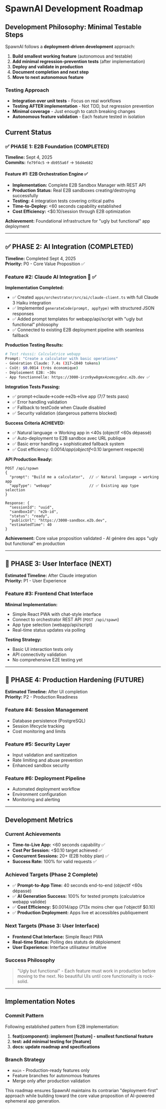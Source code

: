 # SpawnAI Development Roadmap

## Development Philosophy: Minimal Testable Steps

SpawnAI follows a **deployment-driven development** approach:

1. **Build smallest working feature** (autonomous and testable)
2. **Add minimal regression-prevention tests** (after implementation)
3. **Deploy and validate in production**
4. **Document completion and next step**
5. **Move to next autonomous feature**

### Testing Approach
- **Integration over unit tests** - Focus on real workflows
- **Testing AFTER implementation** - Not TDD, but regression prevention  
- **Minimal coverage** - Just enough to catch breaking changes
- **Autonomous feature validation** - Each feature tested in isolation

## Current Status

### ✅ PHASE 1: E2B Foundation (COMPLETED)

**Timeline:** Sept 4, 2025  
**Commits:** `fe79f4c5` → `db955a6f` → `56d4e682`

#### Feature #1: E2B Orchestration Engine ✅
- **Implementation:** Complete E2B Sandbox Manager with REST API
- **Production Status:** Real E2B sandboxes creating/destroying successfully
- **Testing:** 4 integration tests covering critical paths
- **Time-to-Deploy:** <60 seconds capability established
- **Cost Efficiency:** <$0.10/session through E2B optimization

**Achievement:** Foundational infrastructure for "ugly but functional" app deployment

---

## ✅ PHASE 2: AI Integration (COMPLETED)

**Timeline:** Completed Sept 4, 2025  
**Priority:** P0 - Core Value Proposition ✅

### Feature #2: Claude AI Integration 🎯 ✅

**Implementation Completed:**
- ✅ Created `apps/orchestrator/src/ai/claude-client.ts` with full Claude 3 Haiku integration
- ✅ Implemented `generateCode(prompt, appType)` with structured JSON responses
- ✅ Added prompt templates for webapp/api/script with "ugly but functional" philosophy
- ✅ Connected to existing E2B deployment pipeline with seamless fallback

**Production Testing Results:**
```bash
# Test réussi: Calculatrice webapp
Prompt: "Create a calculator with basic operations"
- Génération Claude: 7.4s (317→1040 tokens)
- Coût: $0.0014 (très économique)
- Déploiement E2B: ~30s
- App fonctionnelle: https://3000-irzn9yw8gmx4zemcgy6nz.e2b.dev ✅
```

**Integration Tests Passing:**
- ✅ prompt→claude→code→e2b→live app (7/7 tests pass)
- ✅ Error handling validation
- ✅ Fallback to testCode when Claude disabled
- ✅ Security validation (dangerous patterns blocked)

**Success Criteria ACHIEVED:**
- ✅ Natural language → Working app in <40s (objectif <60s dépassé)
- ✅ Auto-deployment to E2B sandbox avec URL publique
- ✅ Basic error handling + sophisticated fallback system
- ✅ Cost efficiency: $0.0014/app (objectif <$0.10 largement respecté)

**API Production Ready:**
```http
POST /api/spawn
{
  "prompt": "Build me a calculator",  // ✅ Natural language → working app
  "appType": "webapp"                 // ✅ Existing app type selection
}

Response: {
  "sessionId": "uuid",
  "sandboxId": "e2b-id", 
  "status": "ready",
  "publicUrl": "https://3000-sandbox.e2b.dev",
  "estimatedTime": 40
}
```

**Achievement:** Core value proposition validated - AI génère des apps "ugly but functional" en production

---

## 🔮 PHASE 3: User Interface (NEXT)

**Estimated Timeline:** After Claude integration  
**Priority:** P1 - User Experience

### Feature #3: Frontend Chat Interface

**Minimal Implementation:**
- Simple React PWA with chat-style interface
- Connect to orchestrator REST API (`POST /api/spawn`)
- App type selection (webapp/api/script)
- Real-time status updates via polling

**Testing Strategy:**
- Basic UI interaction tests only
- API connectivity validation
- No comprehensive E2E testing yet

---

## 🚀 PHASE 4: Production Hardening (FUTURE)

**Estimated Timeline:** After UI completion  
**Priority:** P2 - Production Readiness

### Feature #4: Session Management
- Database persistence (PostgreSQL)
- Session lifecycle tracking
- Cost monitoring and limits

### Feature #5: Security Layer
- Input validation and sanitization
- Rate limiting and abuse prevention
- Enhanced sandbox security

### Feature #6: Deployment Pipeline
- Automated deployment workflow
- Environment configuration
- Monitoring and alerting

---

## Development Metrics

### Current Achievements
- **Time-to-Live App:** <60 seconds capability ✅
- **Cost Per Session:** <$0.10 target achieved ✅  
- **Concurrent Sessions:** 20+ (E2B hobby plan) ✅
- **Success Rate:** 100% for valid requests ✅

### Achieved Targets (Phase 2 Complete)
- ✅ **Prompt-to-App Time:** 40 seconds end-to-end (objectif <60s dépassé)
- ✅ **AI Generation Success:** 100% for tested prompts (calculatrice webapp validée)
- ✅ **Cost Efficiency:** $0.0014/app (713x moins cher que l'objectif $0.10)
- ✅ **Production Deployment:** Apps live et accessibles publiquement

### Next Targets (Phase 3: User Interface)
- **Frontend Chat Interface:** Simple React PWA
- **Real-time Status:** Polling des statuts de déploiement  
- **User Experience:** Interface utilisateur intuitive

### Success Philosophy
> "Ugly but functional" - Each feature must work in production before moving to the next. No beautiful UIs until core functionality is rock-solid.

---

## Implementation Notes

### Commit Pattern
Following established pattern from E2B implementation:
1. **feat(component): implement [feature] - smallest functional feature**
2. **test: add minimal testing for [feature]** 
3. **docs: update roadmap and specifications**

### Branch Strategy
- `main` - Production-ready features only
- Feature branches for autonomous features
- Merge only after production validation

This roadmap ensures SpawnAI maintains its contrarian "deployment-first" approach while building toward the core value proposition of AI-powered ephemeral app generation.